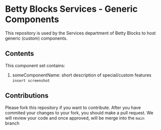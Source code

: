 # Betty Blocks Services - Generic Components
This repository is used by the Services department of Betty Blocks to host generic (custom) components.

## Contents
This component set contains:
1. someComponentName: short description of special/custom features
`insert screenshot`


## Contributions
Please fork this repository if you want to contribute. After you have commited your changes to your fork, you should make a pull request. We will review your code and once approved, will be merge into the `main` branch
